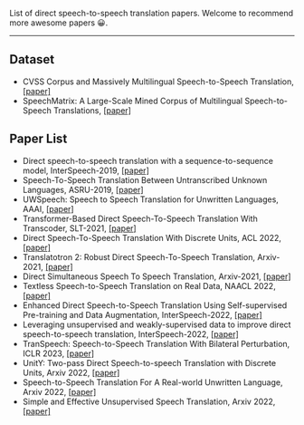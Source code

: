 List of direct speech-to-speech translation papers. Welcome to recommend more awesome papers 😀.

---

## Dataset
- CVSS Corpus and Massively Multilingual Speech-to-Speech Translation, [[paper]](https://arxiv.org/abs/2201.03713)
- SpeechMatrix: A Large-Scale Mined Corpus of Multilingual Speech-to-Speech Translations, [[paper]](https://arxiv.org/abs/2201.03713)

## Paper List

- Direct speech-to-speech translation with a sequence-to-sequence model, InterSpeech-2019, [[paper]](https://arxiv.org/abs/1904.06037)
- Speech-To-Speech Translation Between Untranscribed Unknown Languages, ASRU-2019, [[paper]](https://arxiv.org/abs/1910.00795)
- UWSpeech: Speech to Speech Translation for Unwritten Languages, AAAI, [[paper]](https://arxiv.org/abs/2006.07926)
- Transformer-Based Direct Speech-To-Speech Translation With Transcoder, SLT-2021, [[paper]](https://ahcweb01.naist.jp/papers/conference/2021/202101_SLT_takatomo-k/202101_SLT_takatomo-k.paper.pdf)
- Direct Speech-To-Speech Translation With Discrete Units, ACL 2022, [[paper]](https://arxiv.org/abs/2107.05604)
- Translatotron 2: Robust Direct Speech-To-Speech Translation, Arxiv-2021, [[paper]](https://arxiv.org/abs/2107.08661)
- Direct Simultaneous Speech To Speech Translation, Arxiv-2021, [[paper]](https://arxiv.org/abs/2110.08250)
- Textless Speech-to-Speech Translation on Real Data, NAACL 2022, [[paper]](https://arxiv.org/abs/2112.08352) 
- Enhanced Direct Speech-to-Speech Translation Using Self-supervised Pre-training and Data Augmentation, InterSpeech-2022, [[paper]](https://arxiv.org/abs/2204.02967) 
- Leveraging unsupervised and weakly-supervised data to improve direct speech-to-speech translation, InterSpeech-2022, [[paper]](https://arxiv.org/abs/2203.13339) 
- TranSpeech: Speech-to-Speech Translation With Bilateral Perturbation, ICLR 2023, [[paper]](https://arxiv.org/abs/2205.12523) 
- UnitY: Two-pass Direct Speech-to-speech Translation with Discrete Units, Arxiv 2022, [[paper]](https://arxiv.org/abs/2212.08055) 
- Speech-to-Speech Translation For A Real-world Unwritten Language, Arxiv 2022, [[paper]](https://arxiv.org/abs/2211.06474) 
- Simple and Effective Unsupervised Speech Translation, Arxiv 2022, [[paper]](https://arxiv.org/abs/2210.10191) 
